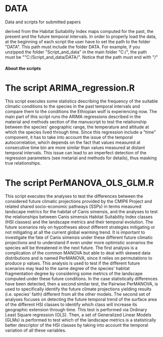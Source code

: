 # DATA
Data and scripts for submitted papers

derived from the Habitat Suitability Index maps computed for the past, the present and the future temporal intervals. In order to properly
load the data, at the beginning of each script the user have to set the path to the folder "DATA". This path must include the folder DATA. For example,
if you unzipped the folder "Script_and_data" in the main folder "C:/", the path must be ""C:/Script_and_data/DATA/". Notice that the path must end with "/"


#### About the scripts ####

# The script ARIMA_regression.R #
This script executes some statistics describing the frequency of the suitable climatic conditions to the
species in the past temporal intervals and compare them to the conditions the Ethiopian wolf is experiencing
now. The main part of this script runs the ARIMA regressions described in the material and methods section
of the manuscript to test the relationship between the species' geographic range, the temperature and altitude 
at which the species lived through time. Since this regression include a "time" component, it has to take
into account the issue of the temporal autocorrelation, which depends on the fact that values measured 
at consecutive time bin are more similar than values measured at distant temporal intervals. This issue 
can lead to an imperfect detection of the regression parameters (see metarial and methods for details),
thus masking true relationships.


# The script PerMANOVA_OLS_GLM.R #
This script executes the analyses to test the differences between the considered future
climatic projections provided by the CMIP6 Project and related shared socio-economic pathways (SSPs) in terms 
measured landscape metrics for the habitat of Canis simensis, and the analyses to test the relationships between
Canis simensis Habitat Suitability Index classes (HSI classes) and the landscape metrics and their temporal evolution.
The future scenarios rely on hypotheses about different strategies mitigating or not mitigating at all the current 
global warming trend. It is important to investigate the fate of Canis simensis under these different future climatic
projections and to understand if even under more optimistic scenarios the species will be threatened in the next future.
The first analysis is a complication of the common MANOVA but able to deal with skewed data distributions and is named 
PerMANOVA, since it relies on permutations to produce p values. This analysis is used to test if the different future 
scenarios may lead to the same degree of the species' habitat fragmentation degree by considering some metrics of the 
landscape computed under these future conditions. In the case statistically differences have been detected, then a second
similar test, the Pairwise PerMANOVA, is used to specifically identify the future climate projections yielding results
(i.e. species' faith) different from all the other models.
The second set of analyses focuses on detecting the future temporal trend of the surface area of the different HSI classes
to identify which class will increase its geographic extension through time. This test is performed via Ordinary Least
Square regression (OLS). Then, a set of Generalized Linear Models (GLMs) is performed to test which of the landscape metrics 
is a statistically better descriptor of the HSI classes by taking into account the temporal variation of all these variables.
